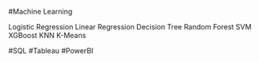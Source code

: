 #Machine Learning

Logistic Regression
Linear Regression
Decision Tree
Random Forest
SVM
XGBoost
KNN
K-Means

#SQL
#Tableau
#PowerBI
